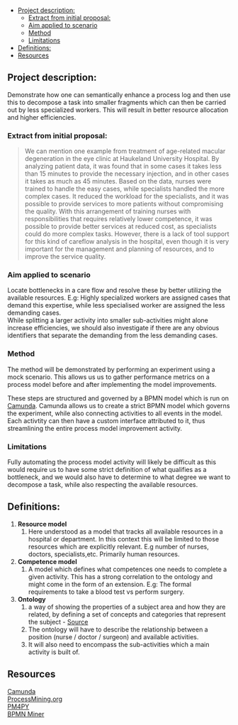- [Project description:](#project-description)
  - [Extract from initial proposal:](#extract-from-initial-proposal)
  - [Aim applied to scenario](#aim-applied-to-scenario)
  - [Method](#method)
  - [Limitations](#limitations)
- [Definitions:](#definitions)
- [Resources](#resources)

## Project description:

Demonstrate how one can semantically enhance a process log and then use this to decompose a task into smaller fragments which can then be carried out by less specialized workers. This will result in better resource allocation and higher efficiencies.

### Extract from initial proposal:

> We can mention one example from treatment of age-related macular degeneration in the eye clinic at Haukeland University Hospital. By analyzing patient data, it was found that in some cases it takes less than 15 minutes to provide the necessary injection, and in other cases it takes as much as 45 minutes. Based on the data, nurses were trained to handle the easy cases, while specialists handled the more complex cases. It reduced the workload for the specialists, and it was possible to provide services to more patients without compromising the quality. With this arrangement of training nurses with responsibilities that requires relatively lower competence, it was possible to provide better services at reduced cost, as specialists could do more complex tasks. However, there is a lack of tool support for this kind of careflow analysis in the hospital, even though it is very important for the management and planning of resources, and to improve the service quality.

### Aim applied to scenario

Locate bottlenecks in a care flow and resolve these by better utilizing the available resources. E.g: Highly specialized workers are assigned cases that demand this expertise, while less specialised worker are assigned the less demanding cases.  
While splitting a larger activity into smaller sub-activities might alone increase efficiencies, we should also investigate if there are any obvious identifiers that separate the demanding from the less demanding cases.

### Method

The method will be demonstrated by performing an experiment using a mock scenario. This allows us us to gather performance metrics on a process model before and after implementing the model improvements.

These steps are structured and governed by a BPMN model which is run on [Camunda](https://github.com/camunda). Camunda allows us to create a strict BPMN model which governs the experiment, while also connecting activities to all events in the model. Each activtity can then have a custom interface attributed to it, thus streamlining the entire process model improvement activity.

### Limitations

Fully automating the process model activity will likely be difficult as this would require us to have some strict definition of what qualifies as a bottleneck, and we would also have to determine to what degree we want to decompose a task, while also respecting the available resources.

## Definitions:

1. **Resource model**
   1. Here understood as a model that tracks all available resources in a hospital or department. In this context this will be limited to those resources which are explicitly relevant. E.g number of nurses, doctors, specialists,etc. Primarily human resources.
2. **Competence model**
   1. A model which defines what competences one needs to complete a given activity. This has a strong correlation to the ontology and might come in the form of an extension. E.g: The formal requirements to take a blood test vs perform surgery.
3. **Ontology**
   1. a way of showing the properties of a subject area and how they are related, by defining a set of concepts and categories that represent the subject - [Source](<https://en.wikipedia.org/wiki/Ontology_(information_science)>)
   2. The ontology will have to describe the relationship between a position (nurse / doctor / surgeon) and available activities.
   3. It will also need to encompass the sub-activities which a main activity is built of.

## Resources

[Camunda](https://github.com/camunda)  
[ProcessMining.org](<https://[github.com/camunda](http://processmining.org/)>)  
[PM4PY](https://pm4py.fit.fraunhofer.de/)  
[BPMN Miner](https://github.com/hpl002/BPMN-Miner)
